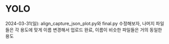 # YOLO

2024-03-31(일): align_capture_json_plot.py와 final.py 수정해보자,
나머지 파일들은 각 용도에 맞게 이름 변경해서 업로드 완료, 이름이 비슷한 파일들은 거의 동일한 용도
